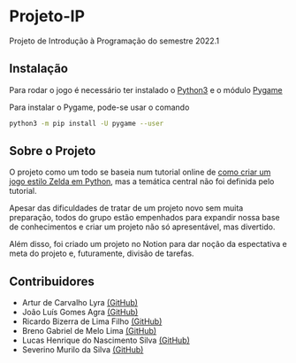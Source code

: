 # Projeto-IP

Projeto de Introdução à Programação do semestre 2022.1

## Instalação

Para rodar o jogo é necessário ter instalado o [Python3](https://www.python.org/downloads/) e o módulo [Pygame](https://www.pygame.org/)

Para instalar o Pygame, pode-se usar o comando
```sh
python3 -m pip install -U pygame --user
```

## Sobre o Projeto

O projeto como um todo se baseia num tutorial online de [como criar um jogo estilo Zelda em Python](https://www.youtube.com/watch?v=QU1pPzEGrqw), mas a temática central não foi definida pelo tutorial.

Apesar das dificuldades de tratar de um projeto novo sem muita preparação, todos do grupo estão empenhados para expandir nossa base de conhecimentos e criar um projeto não só apresentável, mas divertido.

Além disso, foi criado um projeto no Notion para dar noção da espectativa e meta do projeto e, futuramente, divisão de tarefas.

## Contribuidores

- Artur de Carvalho Lyra <a href="https://github.com/arcaly">(GitHub)</a>
- João Luís Gomes Agra <a href="https://github.com/joca113">(GitHub)</a>
- Ricardo Bizerra de Lima Filho <a href="https://github.com/ricardobizerra">(GitHub)</a>
- Breno Gabriel de Melo Lima  <a href="https://github.com/breno-gabriel">(GitHub)</a>
- Lucas Henrique do Nascimento Silva <a href="https://github.com/lucashnss ">(GitHub)</a>
- Severino Murilo da Silva <a href="https://github.com/Mur1loo">(GitHub)</a>
